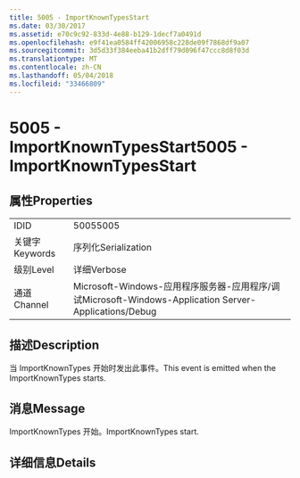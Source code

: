 ```yaml
---
title: 5005 - ImportKnownTypesStart
ms.date: 03/30/2017
ms.assetid: e70c9c92-833d-4e88-b129-1decf7a0491d
ms.openlocfilehash: e9f41ea0584ff42006958c228de09f7868df9a07
ms.sourcegitcommit: 3d5d33f384eeba41b2dff79d096f47ccc8d8f03d
ms.translationtype: MT
ms.contentlocale: zh-CN
ms.lasthandoff: 05/04/2018
ms.locfileid: "33466809"
---
```

# <a name="5005---importknowntypesstart"></a><span data-ttu-id="e50f1-102">5005 - ImportKnownTypesStart</span><span class="sxs-lookup"><span data-stu-id="e50f1-102">5005 - ImportKnownTypesStart</span></span>
## <a name="properties"></a><span data-ttu-id="e50f1-103">属性</span><span class="sxs-lookup"><span data-stu-id="e50f1-103">Properties</span></span>  
  
|||  
|-|-|  
|<span data-ttu-id="e50f1-104">ID</span><span class="sxs-lookup"><span data-stu-id="e50f1-104">ID</span></span>|<span data-ttu-id="e50f1-105">5005</span><span class="sxs-lookup"><span data-stu-id="e50f1-105">5005</span></span>|  
|<span data-ttu-id="e50f1-106">关键字</span><span class="sxs-lookup"><span data-stu-id="e50f1-106">Keywords</span></span>|<span data-ttu-id="e50f1-107">序列化</span><span class="sxs-lookup"><span data-stu-id="e50f1-107">Serialization</span></span>|  
|<span data-ttu-id="e50f1-108">级别</span><span class="sxs-lookup"><span data-stu-id="e50f1-108">Level</span></span>|<span data-ttu-id="e50f1-109">详细</span><span class="sxs-lookup"><span data-stu-id="e50f1-109">Verbose</span></span>|  
|<span data-ttu-id="e50f1-110">通道</span><span class="sxs-lookup"><span data-stu-id="e50f1-110">Channel</span></span>|<span data-ttu-id="e50f1-111">Microsoft-Windows-应用程序服务器-应用程序/调试</span><span class="sxs-lookup"><span data-stu-id="e50f1-111">Microsoft-Windows-Application Server-Applications/Debug</span></span>|  
  
## <a name="description"></a><span data-ttu-id="e50f1-112">描述</span><span class="sxs-lookup"><span data-stu-id="e50f1-112">Description</span></span>  
 <span data-ttu-id="e50f1-113">当 ImportKnownTypes 开始时发出此事件。</span><span class="sxs-lookup"><span data-stu-id="e50f1-113">This event is emitted when the ImportKnownTypes starts.</span></span>  
  
## <a name="message"></a><span data-ttu-id="e50f1-114">消息</span><span class="sxs-lookup"><span data-stu-id="e50f1-114">Message</span></span>  
 <span data-ttu-id="e50f1-115">ImportKnownTypes 开始。</span><span class="sxs-lookup"><span data-stu-id="e50f1-115">ImportKnownTypes start.</span></span>  
  
## <a name="details"></a><span data-ttu-id="e50f1-116">详细信息</span><span class="sxs-lookup"><span data-stu-id="e50f1-116">Details</span></span>
